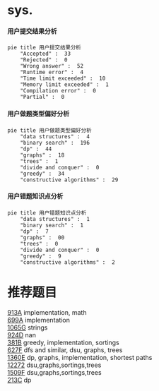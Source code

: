 # sys.

<!-- tabs:start -->



#### **用户提交结果分析**

```mermaid
pie title 用户提交结果分析
    "Accepted" :  33
    "Rejected" :  0
    "Wrong answer" :  52
    "Runtime error" :  4
    "Time limit exceeded" :  10
    "Memory limit exceeded" :  1
    "Compilation error" :  0
    "Partial" :  0
```

#### **用户做题类型偏好分析**

```mermaid
pie title 用户做题类型偏好分析
    "data structures" :  4
    "binary search" :  196
    "dp" :  44
    "graphs" :  18
    "trees" :  1
    "divide and conquer" :  0
    "greedy" :  34
    "constructive algorithms" :  29
```
#### **用户错题知识点分析**

```mermaid
pie title 用户错题知识点分析
    "data structures" :  1
    "binary search" :  1
    "dp" :  7
    "graphs" :  00
    "trees" :  0
    "divide and conquer" :  0
    "greedy" :  9
    "constructive algorithms" :  2
```



<!-- tabs:end -->
# 推荐题目
[913A](https://codeforces.com/contest/913/problem/A)		implementation,
                        math		  
[699A](https://codeforces.com/contest/699/problem/A)		implementation		  
[1065G](https://codeforces.com/contest/1065/problem/G)		strings		  
[924D](https://codeforces.com/contest/924/problem/D)		nan		  
[381B](https://codeforces.com/contest/381/problem/B)		greedy,
                        implementation,
                        sortings		  
[627F](https://codeforces.com/contest/627/problem/F)		dfs and similar,
                        dsu,
                        graphs,
                        trees		  
[1360E](https://codeforces.com/contest/1360/problem/E)		dp,
                        graphs,
                        implementation,
                        shortest paths		  
[12272](https://codeforces.com/contest/1227/problem/2)		dsu,graphs,sortings,trees		  
[1509F](https://codeforces.com/contest/1509/problem/F)		dsu,graphs,sortings,trees		  
[213C](https://codeforces.com/contest/213/problem/C)		dp		  
